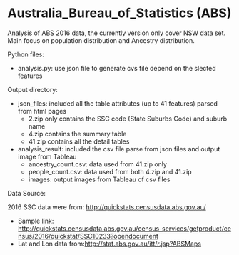# Australia_Bureau_of_Statistics (ABS)

Analysis of ABS 2016 data, the currently version only cover NSW data set.
Main focus on population distribution and Ancestry distribution.

Python files:
* analysis.py: use json file to generate cvs file depend on the slected features

Output directory:
* json_files: included all the table attributes (up to 41 features) parsed from html pages
  * 2.zip only contains the SSC code (State Suburbs Code) and suburb name
  * 4.zip contains the summary table
  * 41.zip contains all the detail tables
* analysis_result: included the csv file parse from json files and output image from Tableau
  * ancestry_count.csv: data used from 41.zip only
  * people_count.csv: data used from both 4.zip and 41.zip
  * images: output images from Tableau of csv files

Data Source:

2016 SSC data were from: http://quickstats.censusdata.abs.gov.au/
* Sample link: http://quickstats.censusdata.abs.gov.au/census_services/getproduct/census/2016/quickstat/SSC10233?opendocument
* Lat and Lon data from:http://stat.abs.gov.au/itt/r.jsp?ABSMaps
